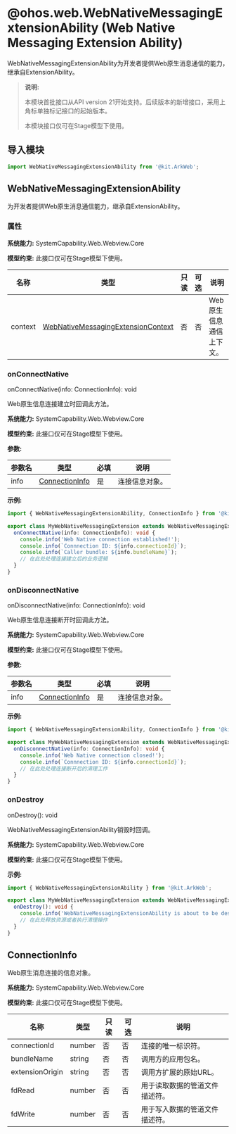 # @ohos.web.WebNativeMessagingExtensionAbility (Web Native Messaging Extension Ability)
<!--Kit: ArkWeb-->
<!--Subsystem: Web-->
<!--Owner: @weixin_41848015-->
<!--Designer: @libing23232323-->
<!--Tester: @ghiker-->
<!--Adviser: @HelloShuo-->

WebNativeMessagingExtensionAbility为开发者提供Web原生消息通信的能力，继承自ExtensionAbility。

> **说明:**
>
> 本模块首批接口从API version 21开始支持。后续版本的新增接口，采用上角标单独标记接口的起始版本。
>
> 本模块接口仅可在Stage模型下使用。

## 导入模块

```ts
import WebNativeMessagingExtensionAbility from '@kit.ArkWeb';
```

## WebNativeMessagingExtensionAbility

为开发者提供Web原生消息通信能力，继承自ExtensionAbility。

### 属性

**系统能力:** SystemCapability.Web.Webview.Core

**模型约束:** 此接口仅可在Stage模型下使用。

| 名称 | 类型 | 只读 | 可选 | 说明 |
| ------ | ------ | ------ | ------ | ------ |
| context | [WebNativeMessagingExtensionContext](arkts-apis-web-webNativeMessagingExtensionContext.md) | 否 | 否 | Web原生信息通信上下文。 |

### onConnectNative

onConnectNative(info: ConnectionInfo): void

Web原生信息连接建立时回调此方法。

**系统能力:** SystemCapability.Web.Webview.Core

**模型约束:** 此接口仅可在Stage模型下使用。

**参数:**

| 参数名 | 类型 | 必填 | 说明 |
| ------ | ------ | ---- | ------ |
| info | [ConnectionInfo](#connectionInfo) | 是 | 连接信息对象。 |

**示例:**

```ts
import { WebNativeMessagingExtensionAbility, ConnectionInfo } from '@kit.ArkWeb';

export class MyWebNativeMessagingExtension extends WebNativeMessagingExtensionAbility {
  onConnectNative(info: ConnectionInfo): void {
    console.info('Web Native connection established!');
    console.info(`Connnection ID: ${info.connectionId}`);
    console.info(`Caller bundle: ${info.bundleName}`);
    // 在此处处理连接建立后的业务逻辑
  }
}
```

### onDisconnectNative

onDisconnectNative(info: ConnectionInfo): void

Web原生信息连接断开时回调此方法。

**系统能力:** SystemCapability.Web.Webview.Core

**模型约束:** 此接口仅可在Stage模型下使用。

**参数:**

| 参数名 | 类型 | 必填 | 说明 |
| ------ | ------ | ---- | ------ |
| info | [ConnectionInfo](#connectionInfo) | 是 | 连接信息对象。 |

**示例:**

```ts
import { WebNativeMessagingExtensionAbility, ConnectionInfo } from '@kit.ArkWeb';

export class MyWebNativeMessagingExtension extends WebNativeMessagingExtensionAbility {
  onDisconnectNative(info: ConnectionInfo): void {
    console.info('Web Native connection closed!');
    console.info(`Connnection ID: ${info.connectionId}`);
    // 在此处处理连接断开后的清理工作
  }
}
```

### onDestroy

onDestroy(): void

WebNativeMessagingExtensionAbility销毁时回调。

**系统能力:** SystemCapability.Web.Webview.Core

**模型约束:** 此接口仅可在Stage模型下使用。

**示例:**

```ts
import { WebNativeMessagingExtensionAbility } from '@kit.ArkWeb';

export class MyWebNativeMessagingExtension extends WebNativeMessagingExtensionAbility {
  onDestroy(): void {
    console.info('WebNativeMessagingExtensionAbility is about to be destroyed!');
    // 在此处释放资源或者执行清理操作
  }
}
```

## ConnectionInfo

Web原生消息连接的信息对象。

**系统能力:** SystemCapability.Web.Webview.Core

**模型约束:** 此接口仅可在Stage模型下使用。

| 名称 | 类型 | 只读 | 可选 | 说明 |
| ------ | ------ | ------ | ------ | ------ |
| connectionId | number | 否 | 否 | 连接的唯一标识符。 |
| bundleName | string | 否 | 否 | 调用方的应用包名。 |
| extensionOrigin | string | 否 | 否 | 调用方扩展的原始URL。 |
| fdRead | number | 否 | 否 | 用于读取数据的管道文件描述符。 |
| fdWrite | number | 否 | 否 | 用于写入数据的管道文件描述符。 |